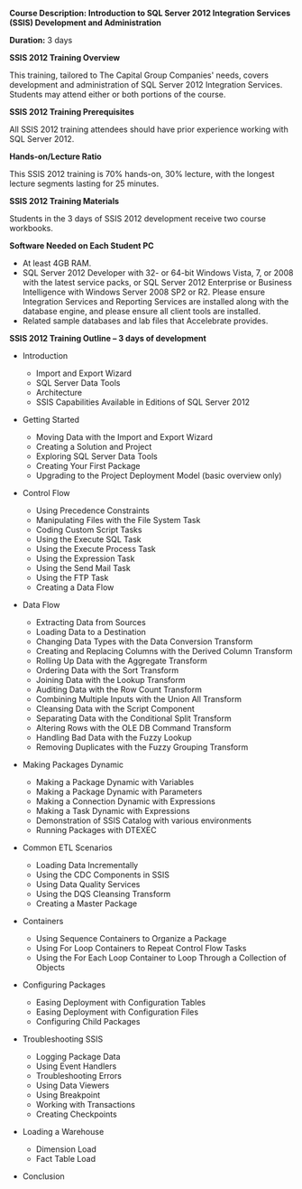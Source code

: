 **Course Description: Introduction to SQL Server 2012 Integration Services (SSIS) Development and Administration**

**Duration:** 3 days

**SSIS 2012 Training Overview**

This training, tailored to The Capital Group Companies' needs, covers development and administration of SQL Server 2012 Integration Services.  Students may attend either or both portions of the course.

**SSIS 2012 Training Prerequisites**

All SSIS 2012 training attendees should have prior experience working with SQL Server 2012.

**Hands-on/Lecture Ratio**

This SSIS 2012 training is 70% hands-on, 30% lecture, with the longest lecture segments lasting for 25 minutes.

**SSIS 2012 Training Materials**

Students in the 3 days of SSIS 2012 development receive two course workbooks.

**Software Needed on Each Student PC**

- At least 4GB RAM.
- SQL Server 2012 Developer with 32- or 64-bit Windows Vista, 7, or 2008 with the latest service packs, or SQL Server 2012 Enterprise or Business Intelligence with Windows Server 2008 SP2 or R2. Please ensure Integration Services and Reporting Services are installed along with the database engine, and please ensure all client tools are installed.
- Related sample databases and lab files that Accelebrate provides.

**SSIS 2012 Training Outline – 3 days of development**

- Introduction
  - Import and Export Wizard
  - SQL Server Data Tools
  - Architecture
  - SSIS Capabilities Available in Editions of SQL Server 2012

- Getting Started
  - Moving Data with the Import and Export Wizard
  - Creating a Solution and Project
  - Exploring SQL Server Data Tools
  - Creating Your First Package
  - Upgrading to the Project Deployment Model (basic overview only)

- Control Flow
  - Using Precedence Constraints
  - Manipulating Files with the File System Task
  - Coding Custom Script Tasks
  - Using the Execute SQL Task
  - Using the Execute Process Task
  - Using the Expression Task
  - Using the Send Mail Task
  - Using the FTP Task
  - Creating a Data Flow

- Data Flow
  - Extracting Data from Sources
  - Loading Data to a Destination
  - Changing Data Types with the Data Conversion Transform
  - Creating and Replacing Columns with the Derived Column Transform
  - Rolling Up Data with the Aggregate Transform
  - Ordering Data with the Sort Transform
  - Joining Data with the Lookup Transform
  - Auditing Data with the Row Count Transform
  - Combining Multiple Inputs with the Union All Transform
  - Cleansing Data with the Script Component
  - Separating Data with the Conditional Split Transform
  - Altering Rows with the OLE DB Command Transform
  - Handling Bad Data with the Fuzzy Lookup
  - Removing Duplicates with the Fuzzy Grouping Transform

- Making Packages Dynamic
  - Making a Package Dynamic with Variables
  - Making a Package Dynamic with Parameters
  - Making a Connection Dynamic with Expressions
  - Making a Task Dynamic with Expressions
  - Demonstration of SSIS Catalog with various environments
  - Running Packages with DTEXEC

- Common ETL Scenarios
  - Loading Data Incrementally
  - Using the CDC Components in SSIS
  - Using Data Quality Services
  - Using the DQS Cleansing Transform
  - Creating a Master Package

- Containers
  - Using Sequence Containers to Organize a Package
  - Using For Loop Containers to Repeat Control Flow Tasks
  - Using the For Each Loop Container to Loop Through a Collection of Objects

- Configuring Packages
  - Easing Deployment with Configuration Tables
  - Easing Deployment with Configuration Files
  - Configuring Child Packages

- Troubleshooting SSIS
  - Logging Package Data
  - Using Event Handlers
  - Troubleshooting Errors
  - Using Data Viewers
  - Using Breakpoint
  - Working with Transactions
  - Creating Checkpoints

- Loading a Warehouse
  - Dimension Load
  - Fact Table Load

- Conclusion
